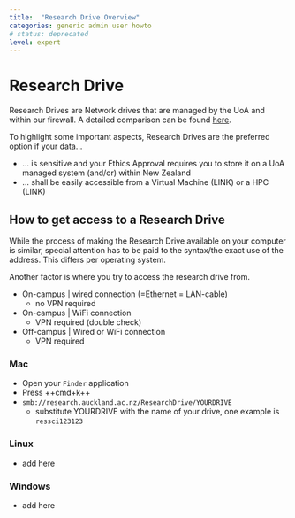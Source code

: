 ```yaml
---
title:  "Research Drive Overview"
categories: generic admin user howto
# status: deprecated
level: expert
---
```



# Research Drive

Research Drives are Network drives that are managed by the UoA and within our firewall.
A detailed comparison can be found [here](https://research-hub.auckland.ac.nz/guide-to-managing-research-data/research-data-management-or-storage-compute-and-analysis/choosing-data-storage). 

To highlight some important aspects, Research Drives are the preferred option if your data...

- ... is sensitive and your Ethics Approval requires you to store it on a UoA managed system (and/or) within New Zealand
- ... shall be easily accessible from a Virtual Machine (LINK) or a HPC (LINK)

## How to get access to a Research Drive

While the process of making the Research Drive available on your computer is similar, special attention has to be paid to the syntax/the exact use of the address. This differs per operating system.

Another factor is where you try to access the research drive from. 
- On-campus | wired connection (=Ethernet = LAN-cable)
  - no VPN required 
- On-campus | WiFi connection 
  - VPN required (double check)
- Off-campus | Wired or WiFi connection 
  - VPN required 


### Mac

- Open your `Finder` application
- Press ++cmd+k++
- `smb://research.auckland.ac.nz/ResearchDrive/YOURDRIVE`
  - substitute YOURDRIVE with the name of your drive, one example is `ressci123123`

### Linux

- add here

### Windows

- add here
